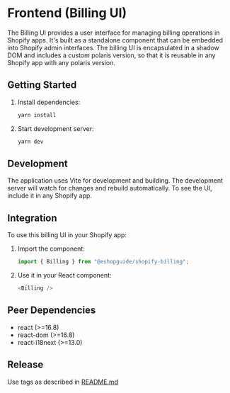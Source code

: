 # Frontend (Billing UI)

The Billing UI provides a user interface for managing billing operations in Shopify apps. It's built as a standalone component that can be embedded into Shopify admin interfaces. The billing UI is encapsulated in a shadow DOM and includes a custom polaris version, so that it is reusable in any Shopify app with any polaris version.

## Getting Started

1. Install dependencies:

   ```bash
   yarn install
   ```

2. Start development server:

   ```bash
   yarn dev
   ```

## Development

The application uses Vite for development and building. The development server will watch for changes and rebuild automatically. To see the UI, include it in any Shopify app.

## Integration

To use this billing UI in your Shopify app:

1. Import the component:

   ```javascript
   import { Billing } from "@eshopguide/shopify-billing";
   ```

2. Use it in your React component:
   ```javascript
   <Billing />
   ```

## Peer Dependencies

- react (>=16.8)
- react-dom (>=16.8)
- react-i18next (>=13.0)

## Release

Use tags as described in [README.md](/README.md)
